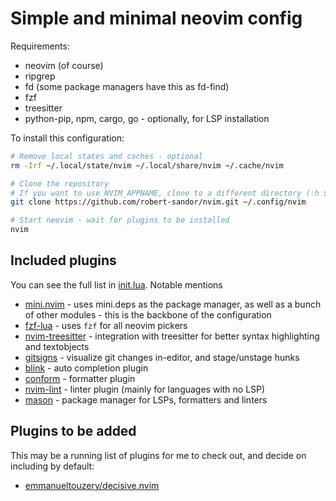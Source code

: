 # Simple and minimal neovim config

Requirements:
  - neovim (of course)
  - ripgrep
  - fd (some package managers have this as fd-find)
  - fzf
  - treesitter
  - python-pip, npm, cargo, go - optionally, for LSP installation

To install this configuration:

```sh
# Remove local states and caches - optional
rm -Irf ~/.local/state/nvim ~/.local/share/nvim ~/.cache/nvim

# Clone the repository
# If you want to use NVIM_APPNAME, clone to a different directory (:h $NVIM_APPNAME for more info)
git clone https://github.com/robert-sandor/nvim.git ~/.config/nvim

# Start neovim - wait for plugins to be installed
nvim
```

## Included plugins

You can see the full list in [init.lua](./init.lua). Notable mentions
- [mini.nvim](https://github.com/nvim-mini/mini.nvim?tab=readme-ov-file) - uses mini.deps as the package manager, as well as a bunch of other modules - this is the backbone of the configuration
- [fzf-lua](https://github.com/ibhagwan/fzf-lua) - uses `fzf` for all neovim pickers
- [nvim-treesitter](https://github.com/nvim-treesitter/nvim-treesitter) - integration with treesitter for better syntax highlighting and textobjects
- [gitsigns](https://github.com/lewis6991/gitsigns.nvim) - visualize git changes in-editor, and stage/unstage hunks
- [blink](https://github.com/Saghen/blink.cmp) - auto completion plugin
- [conform](https://github.com/stevearc/conform.nvim) - formatter plugin
- [nvim-lint](https://github.com/mfussenegger/nvim-lint) - linter plugin (mainly for languages with no LSP)
- [mason](https://github.com/mason-org/mason.nvim) - package manager for LSPs, formatters and linters


## Plugins to be added

This may be a running list of plugins for me to check out, and decide on including by default:
- [emmanueltouzery/decisive.nvim](https://github.com/emmanueltouzery/decisive.nvim?tab=readme-ov-file)
